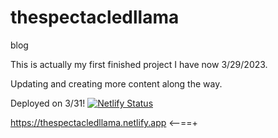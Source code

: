 # thespectacledllama
blog

This is actually my first finished project I have now 3/29/2023.

Updating and creating more content along the way.




Deployed on 3/31!
[![Netlify Status](https://api.netlify.com/api/v1/badges/e0101baf-a4c4-4ee7-89ab-74000c3ca9c1/deploy-status)](https://app.netlify.com/sites/thespectacledllama/deploys)

https://thespectacledllama.netlify.app <--==+
